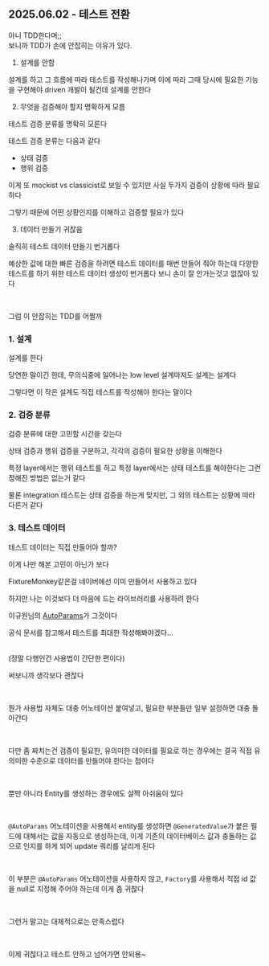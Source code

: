 ## 2025.06.02 - 테스트 전환

아니 TDD한다며;;
<br/>
보니까 TDD가 손에 안잡히는 이유가 있다.

1. 설계를 안함

설계를 하고 그 흐름에 따라 테스트를 작성해나가며 이에 따라 그때 당시에 필요한 기능을 구현해야 driven 개발이 될건데 설계를 안한다

2. 무엇을 검증해야 할지 명확하게 모름

테스트 검증 분류를 명확히 모른다

테스트 검증 분류는 다음과 같다
- 상태 검증
- 행위 검증

이게 또 mockist vs classicist로 보일 수 있지만 사실 두가지 검증이 상황에 따라 필요하다

그렇기 때문에 어떤 상황인지를 이해하고 검증할 필요가 있다

3. 데이터 만들기 귀찮음

솔직히 테스트 데이터 만들기 번거롭다

예상한 값에 대한 빠른 검증을 하려면 테스트 데이터를 매번 만들어 줘야 하는데 다양한 테스트를 하기 위한 테스트 데이터 생성이 번거롭다 보니 손이 잘 안가는것고 없잖아 있다


<br/>

그럼 이 안잡히는 TDD를 어짤까

### 1. 설계
설계를 한다

당연한 말이긴 한데, 무의식중에 일어나는 low level 설계마저도 설계는 설계다

그렇다면 이 작은 설계도 직접 테스트를 작성해야 한다는 말이다

### 2. 검증 분류

검증 분류에 대한 고민할 시간을 갖는다

상태 검증과 행위 검증을 구분하고, 각각의 검증이 필요한 상황을 이해한다

특정 layer에서는 행위 테스트를 하고 특정 layer에서는 상태 테스트를 해야한다는 그런 정해진 방법은 없는거 같다

물론 integration 테스트는 상태 검증을 하는게 맞지만, 그 외의 테스트는 상황에 따라 다른거 같다

### 3. 테스트 데이터

테스트 데이터는 직접 만들어야 할까?

이게 나만 해본 고민이 아닌가 보다

FixtureMonkey같은걸 네이버에선 이미 만들어서 사용하고 있다

하지만 나는 이것보다 더 마음에 드는 라이브러리를 사용하려 한다

이규원님의 [AutoParams](https://autoparams.github.io/)가 그것이다


공식 문서를 참고해서 테스트를 최대한 작성해봐야겠다...


<br/>
(정말 다행인건 사용법이 간단한 편이다)

<br/>

써보니까 생각보다 괜찮다

<br/>

뭔가 사용법 자체도 대충 어노테이션 붙여넣고, 필요한 부분들만 일부 설정하면 대충 돌아간다

<br/>

다만 좀 짜치는건 검증이 필요한, 유의미한 데이터를 필요로 하는 경우에는 결국 직접 유의미한 수준으로 데이터를 만들어야 한다는 점이다

<br/>

뿐만 아니라 Entity를 생성하는 경우에도 살짝 아쉬움이 있다

<br/>

`@AutoParams` 어노테이션을 사용해서 entity를 생성하면 `@GeneratedValue`가 붙은 필드에 대해서는 값을 자동으로 생성하는데, 이게 기존의 데이터베이스 값과 충돌하는 값으로 인지를 하게 되어 update 쿼리를 날리게 된다

<br/>

이 부분은 `@AutoParams` 어노테이션을 사용하지 않고, `Factory`를 사용해서 직접 id 값을 null로 지정해 주어야 하는데 이게 좀 귀찮다

<br/>

그런거 말고는 대체적으로는 만족스럽다

<br/>

이제 귀찮다고 테스트 안하고 넘어가면 안되용~
<br/>
